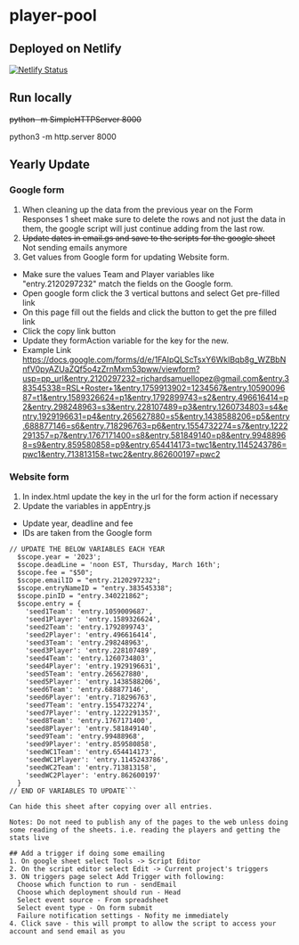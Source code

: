 # player-pool
## Deployed on Netlify
[![Netlify Status](https://api.netlify.com/api/v1/badges/3659526b-03ef-4cdb-acd3-0b9e297e9047/deploy-status)](https://app.netlify.com/sites/player-pool/deploys)

## Run locally
~~python -m SimpleHTTPServer 8000~~

python3 -m http.server 8000

## Yearly Update
### Google form
1. When cleaning up the data from the previous year on the Form Responses 1 sheet make sure to delete the rows and not just the data in them, the google script will just continue adding from the last row.
2. ~~Update dates in email.gs and save to the scripts for the google sheet~~ Not sending emails anymore
3. Get values from Google form for updating Website form.
- Make sure the values Team and Player variables like "entry.2120297232" match the fields on the Google form.
- Open google form click the 3 vertical buttons and select Get pre-filled link
- On this page fill out the fields and click the button to get the pre filled link
- Click the copy link button
- Update they formAction variable for the key for the new.
- Example Link
https://docs.google.com/forms/d/e/1FAIpQLScTsxY6WklBqb8g_WZBbNnfV0pyAZUaZQf5o4zZrnMxm53pww/viewform?usp=pp_url&entry.2120297232=richardsamuellopez@gmail.com&entry.383545338=RSL+Roster+1&entry.1759913902=1234567&entry.1059009687=t1&entry.1589326624=p1&entry.1792899743=s2&entry.496616414=p2&entry.298248963=s3&entry.228107489=p3&entry.1260734803=s4&entry.1929196631=p4&entry.265627880=s5&entry.1438588206=p5&entry.688877146=s6&entry.718296763=p6&entry.1554732274=s7&entry.1222291357=p7&entry.1767171400=s8&entry.581849140=p8&entry.99488968=s9&entry.859580858=p9&entry.654414173=twc1&entry.1145243786=pwc1&entry.713813158=twc2&entry.862600197=pwc2


### Website form
1. In index.html update the key in the url for the form action if necessary
2. Update the variables in appEntry.js
- Update year, deadline and fee
- IDs are taken from the Google form
```
// UPDATE THE BELOW VARIABLES EACH YEAR
  $scope.year = '2023';
  $scope.deadLine = 'noon EST, Thursday, March 16th';
  $scope.fee = "$50";
  $scope.emailID = "entry.2120297232";
  $scope.entryNameID = "entry.383545338";
  $scope.pinID = "entry.340221862";
  $scope.entry = {
    'seed1Team': 'entry.1059009687',
    'seed1Player': 'entry.1589326624',
    'seed2Team': 'entry.1792899743',
    'seed2Player': 'entry.496616414',
    'seed3Team': 'entry.298248963',
    'seed3Player': 'entry.228107489',
    'seed4Team': 'entry.1260734803',
    'seed4Player': 'entry.1929196631',
    'seed5Team': 'entry.265627880',
    'seed5Player': 'entry.1438588206',
    'seed6Team': 'entry.688877146',
    'seed6Player': 'entry.718296763',
    'seed7Team': 'entry.1554732274',
    'seed7Player': 'entry.1222291357',
    'seed8Team': 'entry.1767171400',
    'seed8Player': 'entry.581849140',
    'seed9Team': 'entry.99488968',
    'seed9Player': 'entry.859580858',
    'seedWC1Team': 'entry.654414173',
    'seedWC1Player': 'entry.1145243786',
    'seedWC2Team': 'entry.713813158',
    'seedWC2Player': 'entry.862600197'
  }
// END OF VARIABLES TO UPDATE```

Can hide this sheet after copying over all entries.

Notes: Do not need to publish any of the pages to the web unless doing some reading of the sheets. i.e. reading the players and getting the stats live

## Add a trigger if doing some emailing
1. On google sheet select Tools -> Script Editor
2. On the script editor select Edit -> Current project's triggers
3. ON triggers page select Add Trigger with following:
  Choose which function to run - sendEmail
  Choose which deployment should run - Head
  Select event source - From spreadsheet
  Select event type - On form submit
  Failure notification settings - Nofity me immediately
4. Click save - this will prompt to allow the script to access your account and send email as you